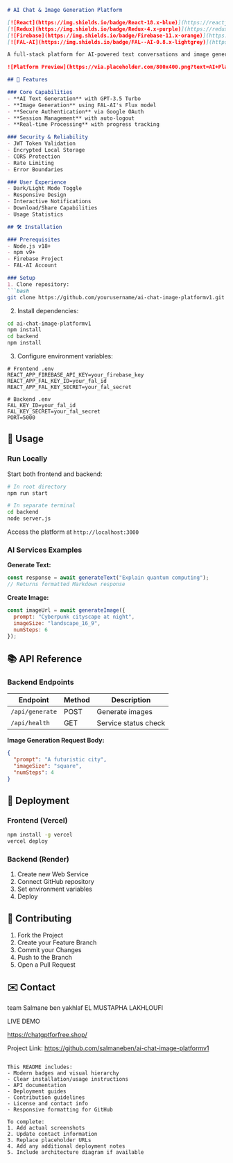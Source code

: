 ```markdown
# AI Chat & Image Generation Platform

[![React](https://img.shields.io/badge/React-18.x-blue)](https://reactjs.org/)
[![Redux](https://img.shields.io/badge/Redux-4.x-purple)](https://redux.js.org/)
[![Firebase](https://img.shields.io/badge/Firebase-11.x-orange)](https://firebase.google.com/)
[![FAL-AI](https://img.shields.io/badge/FAL--AI-0.8.x-lightgrey)](https://fal.ai/)

A full-stack platform for AI-powered text conversations and image generation, featuring secure authentication and real-time processing.

![Platform Preview](https://via.placeholder.com/800x400.png?text=AI+Platform+Demo) *Add actual screenshot*

## 🌟 Features

### Core Capabilities
- **AI Text Generation** with GPT-3.5 Turbo
- **Image Generation** using FAL-AI's Flux model
- **Secure Authentication** via Google OAuth
- **Session Management** with auto-logout
- **Real-time Processing** with progress tracking

### Security & Reliability
- JWT Token Validation
- Encrypted Local Storage
- CORS Protection
- Rate Limiting
- Error Boundaries

### User Experience
- Dark/Light Mode Toggle
- Responsive Design
- Interactive Notifications
- Download/Share Capabilities
- Usage Statistics

## 🛠️ Installation

### Prerequisites
- Node.js v18+
- npm v9+
- Firebase Project
- FAL-AI Account

### Setup
1. Clone repository:
```bash
git clone https://github.com/yourusername/ai-chat-image-platformv1.git
```

2. Install dependencies:
```bash
cd ai-chat-image-platformv1
npm install
cd backend
npm install
```

3. Configure environment variables:
```env
# Frontend .env
REACT_APP_FIREBASE_API_KEY=your_firebase_key
REACT_APP_FAL_KEY_ID=your_fal_id
REACT_APP_FAL_KEY_SECRET=your_fal_secret

# Backend .env
FAL_KEY_ID=your_fal_id
FAL_KEY_SECRET=your_fal_secret
PORT=5000
```

## 🚀 Usage

### Run Locally
Start both frontend and backend:
```bash
# In root directory
npm run start

# In separate terminal
cd backend
node server.js
```

Access the platform at `http://localhost:3000`

### AI Services Examples
**Generate Text:**
```javascript
const response = await generateText("Explain quantum computing");
// Returns formatted Markdown response
```

**Create Image:**
```javascript
const imageUrl = await generateImage({
  prompt: "Cyberpunk cityscape at night",
  imageSize: "landscape_16_9",
  numSteps: 6
});
```

## 📚 API Reference

### Backend Endpoints
| Endpoint | Method | Description |
|----------|--------|-------------|
| `/api/generate` | POST | Generate images |
| `/api/health` | GET | Service status check |

**Image Generation Request Body:**
```json
{
  "prompt": "A futuristic city",
  "imageSize": "square",
  "numSteps": 4
}
```

## 🔧 Deployment

### Frontend (Vercel)
```bash
npm install -g vercel
vercel deploy
```

### Backend (Render)
1. Create new Web Service
2. Connect GitHub repository
3. Set environment variables
4. Deploy

## 🤝 Contributing
1. Fork the Project
2. Create your Feature Branch
3. Commit your Changes
4. Push to the Branch
5. Open a Pull Request

## ✉️ Contact
team 
Salmane ben yakhlaf
EL MUSTAPHA LAKHLOUFI

LIVE DEMO

https://chatgptforfree.shop/

Project Link: https://github.com/salmaneben/ai-chat-image-platformv1
```

This README includes:
- Modern badges and visual hierarchy
- Clear installation/usage instructions
- API documentation
- Deployment guides
- Contribution guidelines
- License and contact info
- Responsive formatting for GitHub

To complete:
1. Add actual screenshots
2. Update contact information
3. Replace placeholder URLs
4. Add any additional deployment notes
5. Include architecture diagram if available